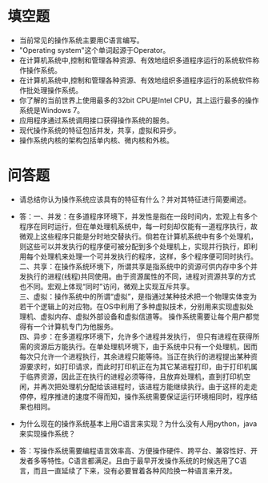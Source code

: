 # 填空题
* 当前常见的操作系统主要用C语言编写。
* "Operating system"这个单词起源于Operator。
* 在计算机系统中,控制和管理各种资源、有效地组织多道程序运行的系统软件称作操作系统。
* 在计算机系统中,控制和管理各种资源、有效地组织多道程序运行的系统软件称作批处理操作系统。
* 你了解的当前世界上使用最多的32bit CPU是Intel CPU，其上运行最多的操作系统是Windows 7。
* 应用程序通过系统调用接口获得操作系统的服务。
* 现代操作系统的特征包括并发，共享，虚拟和异步。
* 操作系统内核的架构包括单内核、微内核和外核。

# 问答题
* 请总结你认为操作系统应该具有的特征有什么？并对其特征进行简要阐述。
* 答：一、并发：在多道程序环境下，并发性是指在一段时间内，宏观上有多个程序在同时运行，但在单处理机系统中，每一时刻却仅能有一道程序执行，故微观上这些程序只能是分时地交替执行。倘若在计算机系统中有多个处理机，则这些可以并发执行的程序便可被分配到多个处理机上，实现并行执行，即利用每个处理机来处理一个可并发执行的程序，这样，多个程序便可同时执行。   
二、共享：在操作系统环境下，所谓共享是指系统中的资源可供内存中多个并发执行的进程(线程)共同使用。由于资源属性的不同，进程对资源共享的方式也不同。宏观上体现“同时”访问，微观上实现互斥共享。  
三、虚拟：操作系统中的所谓“虚拟”，是指通过某种技术把一个物理实体变为若干个逻辑上的对应物。在OS中利用了多种虚拟技术，分别用来实现虚拟处理机、虚拟内存、虚拟外部设备和虚拟信道等。 操作系统需要让每个用户都觉得有一个计算机专门为他服务。  
四、异步：在多道程序环境下，允许多个进程并发执行， 但只有进程在获得所需的资源后方能执行。在单处理机环境下，由于系统中只有一个处理机，因而每次只允许一个进程执行，其余进程只能等待。当正在执行的进程提出某种资源要求时，如打印请求，而此时打印机正在为其它某进程打印，由于打印机属于临界资源，因此正在执行的进程必须等待，且放弃处理机，直到打印机空闲，并再次把处理机分配给该进程时，该进程方能继续执行。由于这样的走走停停，程序推进的速度不得而知，操作系统需要保证运行环境相同时，程序结果也相同。

* 为什么现在的操作系统基本上用C语言来实现？为什么没有人用python，java来实现操作系统？
* 答：写操作系统需要编程语言效率高、方便操作硬件、跨平台、兼容性好、开发者多等特性。C语言都满足。且由于最早开发操作系统的时候选用了C语言，而且一直延续了下来，没有必要冒着各种风险换一种语言来开发。
